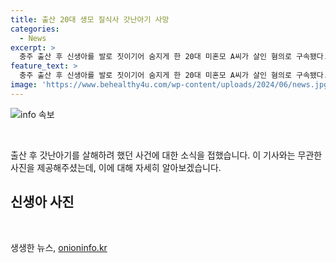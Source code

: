 ```yaml
---
title: 출산 20대 생모 질식사 갓난아기 사망
categories:
  - News
excerpt: >
  충주 출산 후 신생아를 발로 짓이기어 숨지게 한 20대 미혼모 A씨가 살인 혐의로 구속됐다. 출산 후 아기의 울음을 들키지 않고자 얼굴을 발로 눌러 숨지게 한 혐의를 받았으며, 경찰 조사를 통해 범행을 자백했다. 영아살해죄 폐지로 살인 혐의가 적용되었고, 구속 전 피의자 심문 진행 후 피의자로 구속됨. 충주지법은 범죄가 중대하고 도주 우려가 있다며 구속영장을 발부했다. A씨는 가족에게 임신 사실을 숨겼다고 진술.
feature_text: >
  충주 출산 후 신생아를 발로 짓이기어 숨지게 한 20대 미혼모 A씨가 살인 혐의로 구속됐다. 출산 후 아기의 울음을 들키지 않고자 얼굴을 발로 눌러 숨지게 한 혐의를 받았으며, 경찰 조사를 통해 범행을 자백했다. 영아살해죄 폐지로 살인 혐의가 적용되었고, 구속 전 피의자 심문 진행 후 피의자로 구속됨. 충주지법은 범죄가 중대하고 도주 우려가 있다며 구속영장을 발부했다. A씨는 가족에게 임신 사실을 숨겼다고 진술.
image: 'https://www.behealthy4u.com/wp-content/uploads/2024/06/news.jpg'
---
```


<p><img src="https://www.behealthy4u.com/wp-content/uploads/2024/06/news.jpg" alt="info 속보" /></p>

<p data-ke-size="size16">&nbsp;</p>

<p>출산 후 갓난아기를 살해하려 했던 사건에 대한 소식을 접했습니다. 이 기사와는 무관한 사진을 제공해주셨는데, 이에 대해 자세히 알아보겠습니다.</p>

<h2 data-ke-size="size26">신생아 사진</h2>

<p data-ke-size="size16">&nbsp;</p>
생생한 뉴스, <a href="https://onioninfo.kr" rel="dofollow">onioninfo.kr</a>


